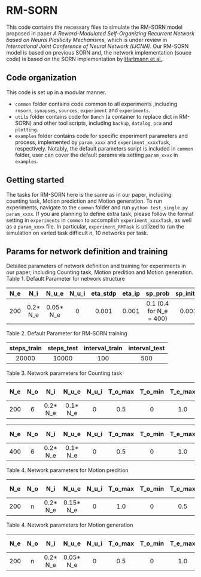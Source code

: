 # RM-SORN
This code contains the necessary files to simulate the RM-SORN model proposed in paper *A Reward-Modulated Self-Organizing Recurrent
Network based on Neural Plasticity Mechanisms*, which is under review in *International Joint Conference of Neural Network (IJCNN)*.
Our RM-SORN model is based on previous SORN and, the network implementation (souce code) is based on the SORN implementation by [Hartmann et al.](https://github.com/chrhartm/SORN).
## Code organization
This code is set up in a modular manner.
* `common` folder contains code common to all experiments ,including `rmsorn`, `synapses`, `sources`, `experiment` and `experiments`.
* `utils` folder contains code for `Bunch` (a container to replace dict in RM-SORN) and other tool scripts, including `backup`, `datalog`, `pca` and `plotting`.
* `examples` folder contains code for specific experiment parameters and process, implemented by `param_xxxx` and `experiment_xxxxTask`, respectively.
Notably, the default parameters script is included in `common` folder, user can cover the default params via setting `param_xxxx` in `examples`. 
## Getting started
The tasks for RM-SORN here is the same as in our paper, including: counting task, Motion prediction and Motion generation.
To run experiments, navigate to the `common` folder and run `python test_single.py param_xxxx`.
If you are planning to define extra task, please follow the  format setting in `experiments` in `common` to accomplish `experiment_xxxxTask`, as well as a `param_xxxx` file.
In particular, `experiment_RMTask` is utilized to run the simulation on varied task difficult $n$, 10 networks per task.
## Params for network definition and training
Detailed parameters of network definition and training for experiments in our paper, including Counting task, Motion predition and Motion generation.
Table 1. Default Parameter for network structure

| N_e | N_i | N_u_e | N_u_i | eta_stdp | eta_ip | sp_prob | sp_initial | noise_sig | T_e_max | T_e_min | T_i_max | T_i_min |
| :-: | :-: | :-: | :-: | :-: | :-: | :-: | :-: | :-: | :-: | :-: | :-: | :-: |
| 200 | 0.2* N_e | 0.05* N_e | 0 | 0.001 | 0.001 | 0.1 (0.4 for N_e = 400) | 0.001 | 0 | 1.0 | 0 | 0.5 | 0 |

Table 2. Default Parameter for RM-SORN training

| steps_train | steps_test | interval_train | interval_test |
| :-: | :-: | :-: | :-: |
| 20000 | 10000 | 100 | 500 |

Table 3. Network parameters for Counting task

| N_e | N_o | N_i | N_u_e | N_u_i | T_o_max | T_o_min | T_e_max | T_e_min | T_i_max | T_i_min | eta_stdp (W_ee) | eta_stdp (W_oe) | eta_ip_e | eta_ip_o | h_ip_e | h_ip_o | punishment | recurrent_reward | window_size |
| :-: | :-: | :-: | :-: | :-: | :-: | :-: | :-: | :-: | :-: | :-: | :-: | :-: | :-: | :-: | :-: | :-: | :-: | :-: | :-: |
| 200 | 6 | 0.2* N_e | 0.1* N_e | 0 | 0.5 | 0 | 1.0 | 0 | 1.0 | 0 | 0.005| 0.001 | 0.001 | 0.005 | 0.1 | [0.05,0.4,0.05,0.05,0.4,0.05] | True | False | 0|

| N_e | N_o | N_i | N_u_e | N_u_i | T_o_max | T_o_min | T_e_max | T_e_min | T_i_max | T_i_min | eta_stdp (W_ee) | eta_stdp (W_oe) | eta_ip_e | eta_ip_o | h_ip_e | h_ip_o | punishment | recurrent_reward | window_size |
| :-: | :-: | :-: | :-: | :-: | :-: | :-: | :-: | :-: | :-: | :-: | :-: | :-: | :-: | :-: | :-: | :-: | :-: | :-: | :-: |
| 400 | 6 | 0.2* N_e | 0.1* N_e | 0 | 0.5 | 0 | 1.0 | 0 | 1.0 | 0 | 0.005| 0.001 | 0.002 | 0.001 | 0.1 | [0.05,0.4,0.05,0.05,0.4,0.05] | True | False | 0|

Table 4. Network parameters for Motion predition

| N_e | N_o | N_i | N_u_e | N_u_i | T_o_max | T_o_min | T_e_max | T_e_min | T_i_max | T_i_min | eta_stdp (W_ee) | eta_stdp (W_oe) | eta_ip_e | eta_ip_o | h_ip_e | h_ip_o | punishment | recurrent_reward | window_size |
| :-: | :-: | :-: | :-: | :-: | :-: | :-: | :-: | :-: | :-: | :-: | :-: | :-: | :-: | :-: | :-: | :-: | :-: | :-: | :-: |
| 200 | n | 0.2* N_e | 0.15* N_e | 0 | 1.0 | 0 | 0.5 | 0 | 1.0 | 0 | 0.001| 0.005 | 0.002 | 0.005 | 0.2 | 1/n | True | False | 20|

Table 4. Network parameters for Motion generation

| N_e | N_o | N_i | N_u_e | N_u_i | T_o_max | T_o_min | T_e_max | T_e_min | T_i_max | T_i_min | eta_stdp (W_ee) | eta_stdp (W_oe) | eta_ip_e | eta_ip_o | h_ip_e | h_ip_o | punishment | recurrent_reward | window_size |
| :-: | :-: | :-: | :-: | :-: | :-: | :-: | :-: | :-: | :-: | :-: | :-: | :-: | :-: | :-: | :-: | :-: | :-: | :-: | :-: |
| 200 | n | 0.2* N_e | 0.05* N_e | 0 | 0.5 | 0 | 1.0 | 0 | 1.0 | 0 | 0.01| 0.01 | 0.001 | 0.005 | 0.1 | 1/n | True | False | 10|


